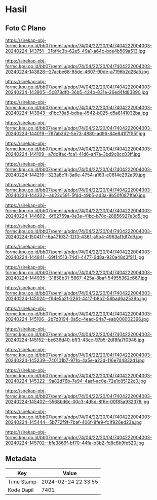 # Hasil

## Foto C Plano

https://sirekap-obj-formc.kpu.go.id/bb07/pemilu/pdpr/74/04/22/20/04/7404222004003-20240224-143751--31bf4c3b-62e5-49a1-a64c-bce4b569a513.jpg

https://sirekap-obj-formc.kpu.go.id/bb07/pemilu/pdpr/74/04/22/20/04/7404222004003-20240224-143828--27acbe68-85de-4607-90de-a7196b2d26a5.jpg

https://sirekap-obj-formc.kpu.go.id/bb07/pemilu/pdpr/74/04/22/20/04/7404222004003-20240224-143905--5c878df0-36b5-424b-831e-26ed4fd83890.jpg

https://sirekap-obj-formc.kpu.go.id/bb07/pemilu/pdpr/74/04/22/20/04/7404222004003-20240224-143943--d1bc78a5-bdba-4542-b025-d5a8141032ba.jpg

https://sirekap-obj-formc.kpu.go.id/bb07/pemilu/pdpr/74/04/22/20/04/7404222004003-20240224-144019--787ab3d2-5e73-4880-ad96-84e841f7f95f.jpg

https://sirekap-obj-formc.kpu.go.id/bb07/pemilu/pdpr/74/04/22/20/04/7404222004003-20240224-144109--a7dc1fac-fca1-41d6-a47a-3bd9c8cc03ff.jpg

https://sirekap-obj-formc.kpu.go.id/bb07/pemilu/pdpr/74/04/22/20/04/7404222004003-20240224-144216--323a8c1f-3a6e-4754-a163-e0614e292a39.jpg

https://sirekap-obj-formc.kpu.go.id/bb07/pemilu/pdpr/74/04/22/20/04/7404222004003-20240224-144332--ab23c591-5fdd-49b5-ad3a-8b50f0871fa0.jpg

https://sirekap-obj-formc.kpu.go.id/bb07/pemilu/pdpr/74/04/22/20/04/7404222004003-20240224-144602--6f62759a-0e3e-41bc-b78c-28856927e3d5.jpg

https://sirekap-obj-formc.kpu.go.id/bb07/pemilu/pdpr/74/04/22/20/04/7404222004003-20240224-150417--6a471037-12f3-4361-a5b4-4963af1df7c9.jpg

https://sirekap-obj-formc.kpu.go.id/bb07/pemilu/pdpr/74/04/22/20/04/7404222004003-20240224-144841--69f14513-74d1-4477-9d8a-920a48d3f911.jpg

https://sirekap-obj-formc.kpu.go.id/bb07/pemilu/pdpr/74/04/22/20/04/7404222004003-20240224-144935--31858b31-5667-425a-8baf-54955362c667.jpg

https://sirekap-obj-formc.kpu.go.id/bb07/pemilu/pdpr/74/04/22/20/04/7404222004003-20240224-145024--f94e5a2f-2261-4417-b8b2-56bad6a2539b.jpg

https://sirekap-obj-formc.kpu.go.id/bb07/pemilu/pdpr/74/04/22/20/04/7404222004003-20240224-145106--2b7d8194-0a5c-4ead-94a7-eab000002396.jpg

https://sirekap-obj-formc.kpu.go.id/bb07/pemilu/pdpr/74/04/22/20/04/7404222004003-20240224-145152--be636d40-bff3-43cc-97b5-2df8fa7f0946.jpg

https://sirekap-obj-formc.kpu.go.id/bb07/pemilu/pdpr/74/04/22/20/04/7404222004003-20240224-145239--740101b7-971b-4a5e-a23d-116e7d4832d1.jpg

https://sirekap-obj-formc.kpu.go.id/bb07/pemilu/pdpr/74/04/22/20/04/7404222004003-20240224-145322--9a82d76b-7e94-4aaf-ac0e-72e1c85122c0.jpg

https://sirekap-obj-formc.kpu.go.id/bb07/pemilu/pdpr/74/04/22/20/04/7404222004003-20240224-145402--5568bd6c-00c3-4d5d-8f6e-00f85a932378.jpg

https://sirekap-obj-formc.kpu.go.id/bb07/pemilu/pdpr/74/04/22/20/04/7404222004003-20240224-145444--5b772f9f-7baf-406f-8fe9-fc1f926ed23a.jpg

https://sirekap-obj-formc.kpu.go.id/bb07/pemilu/pdpr/74/04/22/20/04/7404222004003-20240224-145702--bfe3869f-bf70-44fa-b3b2-fd8c8b9fe520.jpg


## Metadata

| Key        | Value               |
| ---------- | ------------------- |
| Time Stamp | 2024-02-24 22:33:55 |
| Kode Dapil | 7401                |



